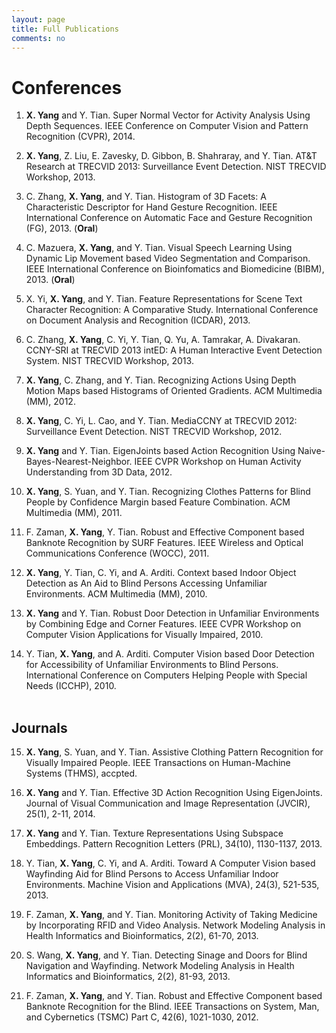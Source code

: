 ```yaml
---
layout: page
title: Full Publications
comments: no
---
```


# Conferences

1. **X. Yang** and Y. Tian. Super Normal Vector for Activity Analysis Using Depth Sequences. IEEE Conference on Computer Vision and Pattern Recognition (CVPR), 2014.

2. **X. Yang**, Z. Liu, E. Zavesky, D. Gibbon, B. Shahraray, and Y. Tian. AT&T Research at TRECVID 2013: Surveillance Event Detection. NIST TRECVID Workshop, 2013.

3. C. Zhang, **X. Yang**, and Y. Tian. Histogram of 3D Facets: A Characteristic Descriptor for Hand Gesture Recognition. IEEE International Conference on Automatic Face and Gesture Recognition (FG), 2013. (**Oral**)

4. C. Mazuera, **X. Yang**, and Y. Tian. Visual Speech Learning Using Dynamic Lip Movement based Video Segmentation and Comparison. IEEE International Conference on Bioinfomatics and Biomedicine (BIBM), 2013. (**Oral**)

5. X. Yi, **X. Yang**, and Y. Tian. Feature Representations for Scene Text Character Recognition: A Comparative Study. International Conference on Document Analysis and Recognition (ICDAR), 2013.

6. C. Zhang, **X. Yang**, C. Yi, Y. Tian, Q. Yu, A. Tamrakar, A. Divakaran. CCNY-SRI at TRECVID 2013 intED: A Human Interactive Event Detection System. NIST TRECVID Workshop, 2013.

7. **X. Yang**, C. Zhang, and Y. Tian. Recognizing Actions Using Depth Motion Maps based Histograms of Oriented Gradients. ACM Multimedia (MM), 2012.

8. **X. Yang**, C. Yi, L. Cao, and Y. Tian. MediaCCNY at TRECVID 2012: Surveillance Event Detection. NIST TRECVID Workshop, 2012.

9. **X. Yang** and Y. Tian. EigenJoints based Action Recognition Using Naive-Bayes-Nearest-Neighbor. IEEE CVPR Workshop on Human Activity Understanding from 3D Data, 2012.

10. **X. Yang**, S. Yuan, and Y. Tian. Recognizing Clothes Patterns for Blind People by Confidence Margin based Feature Combination. ACM Multimedia (MM), 2011.

11. F. Zaman, **X. Yang**, Y. Tian. Robust and Effective Component based Banknote Recognition by SURF Features. IEEE Wireless and Optical Communications Conference (WOCC), 2011.

12. **X. Yang**, Y. Tian, C. Yi, and A. Arditi. Context based Indoor Object Detection as An Aid to Blind Persons Accessing Unfamiliar Environments. ACM Multimedia (MM), 2010.

13. **X. Yang** and Y. Tian. Robust Door Detection in Unfamiliar Environments by Combining Edge and Corner Features. IEEE CVPR Workshop on Computer Vision Applications for Visually Impaired, 2010.

14. Y. Tian, **X. Yang**, and A. Arditi. Computer Vision based Door Detection for Accessibility of Unfamiliar Environments to Blind Persons. International Conference on Computers Helping People with Special Needs (ICCHP), 2010.
<br><br>

## Journals

15. **X. Yang**, S. Yuan, and Y. Tian. Assistive Clothing Pattern Recognition for Visually Impaired People. IEEE Transactions on Human-Machine Systems (THMS), accpted.

16. **X. Yang** and Y. Tian. Effective 3D Action Recognition Using EigenJoints. Journal of Visual Communication and Image Representation (JVCIR), 25(1), 2-11, 2014.

17. **X. Yang** and Y. Tian. Texture Representations Using Subspace Embeddings. Pattern Recognition Letters (PRL), 34(10), 1130-1137, 2013.

18. Y. Tian, **X. Yang**, C. Yi, and A. Arditi. Toward A Computer Vision based Wayfinding Aid for Blind Persons to Access Unfamiliar Indoor Environments. Machine Vision and Applications (MVA), 24(3), 521-535, 2013.

19. F. Zaman, **X. Yang**, and Y. Tian. Monitoring Activity of Taking Medicine by Incorporating RFID and Video Analysis. Network Modeling Analysis in Health Informatics and Bioinformatics, 2(2), 61-70, 2013.

20. S. Wang, **X. Yang**, and Y. Tian. Detecting Sinage and Doors for Blind Navigation and Wayfinding. Network Modeling Analysis in Health Informatics and Bioinformatics, 2(2), 81-93, 2013.

21. F. Zaman, **X. Yang**, and Y. Tian. Robust and Effective Component based Banknote Recognition for the Blind. IEEE Transactions on System, Man, and Cybernetics (TSMC) Part C, 42(6), 1021-1030, 2012.